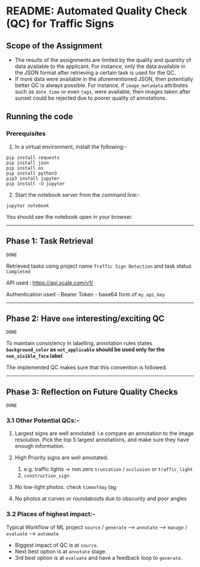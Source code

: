 # README: Automated Quality Check (QC) for Traffic Signs

## Scope of the Assignment
- The results of the assignments are limited by the quality and quantity of data available to the applicant. For instance, only the data available in the JSON format after retrieving a certain task is used for the QC.
- If more data were available in the aforementioned JSON, then potentially better QC is always possible. For instance, if `image_metadata` attributes such as `date_time` or even `tags`, were available, then images taken after sunset could be rejected due to poorer quality of annotations.

## Running the code
### Prerequisites
1. In a virtual environment, install the following:-
```
pip install requests
pip install json
pip install os
pip install python3
pip3 install jupyter
pip install -U jupyter
```
2. Start the notebook server from the command line:-
```
jupyter notebook
```
You should see the notebook open in your browser.

----
## Phase 1: Task Retrieval
`DONE`

Retrieved tasks using project name `Traffic Sign Detection` and task status `Completed`

API used : https://api.scale.com/v1/

Authentication used - Bearer Token - base64 form of `my_api_key`

----
## Phase 2: Have `one` interesting/exciting QC
`DONE`

To maintain consistency in labelling, annotation rules states __`background_color` as `not_applicable` should be used only for the `non_visible_face` label__.

The implemented QC makes sure that this convention is followed. 

----
## Phase 3: Reflection on Future Quality Checks
`DONE`
### 3.1 Other Potential QCs:-
1. Largest signs are well annotated. i.e compare an annotation to the image resolution. Pick the top 5 largest annotations, and make sure they have enough information.
2. High Priority signs are well annotated.
   1. e.g. traffic lights -> non zero `truncation` / `occlusion` or `traffic_light`
   2. `construction_sign`

3. No low-light photos. check `timeofday` tag
4. No photos at curves or roundabouts due to obscurity and poor angles

### 3.2 Places of highest impact:-

Typical Workflow of ML project
`source` / `generate` --> `annotate` --> `manage` / `evaluate` --> `automate`

- Biggest impact of QC is at `source`.
- Next best option is at `annotate` stage.
- 3rd best option is at `evaluate` and have a feedback loop to `generate`.
